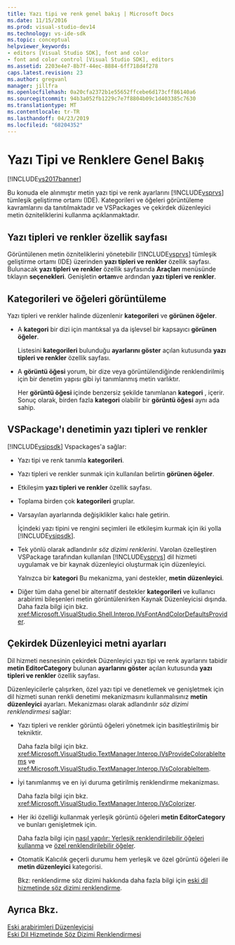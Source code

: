 ```yaml
---
title: Yazı tipi ve renk genel bakış | Microsoft Docs
ms.date: 11/15/2016
ms.prod: visual-studio-dev14
ms.technology: vs-ide-sdk
ms.topic: conceptual
helpviewer_keywords:
- editors [Visual Studio SDK], font and color
- font and color control [Visual Studio SDK], editors
ms.assetid: 2203e4e7-8b7f-44ec-8884-6ff718d4f278
caps.latest.revision: 23
ms.author: gregvanl
manager: jillfra
ms.openlocfilehash: 0a20cfa2372b1e55652ffcebe6d173cff86140a6
ms.sourcegitcommit: 94b3a052fb1229c7e7f8804b09c1d403385c7630
ms.translationtype: MT
ms.contentlocale: tr-TR
ms.lasthandoff: 04/23/2019
ms.locfileid: "68204352"
---
```

# <a name="font-and-color-overview"></a>Yazı Tipi ve Renklere Genel Bakış
[!INCLUDE[vs2017banner](../includes/vs2017banner.md)]

Bu konuda ele alınmıştır metin yazı tipi ve renk ayarlarını [!INCLUDE[vsprvs](../includes/vsprvs-md.md)] tümleşik geliştirme ortamı (IDE). Kategorileri ve öğeleri görüntüleme kavramlarını da tanıtılmaktadır ve VSPackages ve çekirdek düzenleyici metin özniteliklerini kullanma açıklanmaktadır.  
  
## <a name="the-fonts-and-colors-property-page"></a>Yazı tipleri ve renkler özellik sayfası  
 Görüntülenen metin özniteliklerini yönetebilir [!INCLUDE[vsprvs](../includes/vsprvs-md.md)] tümleşik geliştirme ortamı (IDE) üzerinden **yazı tipleri ve renkler** özellik sayfası. Bulunacak **yazı tipleri ve renkler** özellik sayfasında **Araçları** menüsünde tıklayın **seçenekleri**. Genişletin **ortam**ve ardından **yazı tipleri ve renkler**.  
  
## <a name="categories-and-display-items"></a>Kategorileri ve öğeleri görüntüleme  
 Yazı tipleri ve renkler halinde düzenlenir **kategorileri** ve **görünen öğeler**.  
  
- A **kategori** bir dizi için mantıksal ya da işlevsel bir kapsayıcı **görünen öğeler**.  
  
   Listesini **kategorileri** bulunduğu **ayarlarını göster** açılan kutusunda **yazı tipleri ve renkler** özellik sayfası.  
  
- A **görüntü öğesi** yorum, bir dize veya görüntülendiğinde renklendirilmiş için bir denetim yapısı gibi iyi tanımlanmış metin varlıktır.  
  
  Her **görüntü öğesi** içinde benzersiz şekilde tanımlanan **kategori** , içerir. Sonuç olarak, birden fazla **kategori** olabilir bir **görüntü öğesi** aynı ada sahip.  
  
## <a name="vspackage-control-of-fonts-and-colors"></a>VSPackage'ı denetimin yazı tipleri ve renkler  
 [!INCLUDE[vsipsdk](../includes/vsipsdk-md.md)] Vspackages'a sağlar:  
  
- Yazı tipi ve renk tanımla **kategorileri**.  
  
- Yazı tipleri ve renkler sunmak için kullanılan belirtin **görünen öğeler**.  
  
- Etkileşim **yazı tipleri ve renkler** özellik sayfası.  
  
- Toplama birden çok **kategorileri** gruplar.  
  
- Varsayılan ayarlarında değişiklikler kalıcı hale getirin.  
  
  İçindeki yazı tipini ve rengini seçimleri ile etkileşim kurmak için iki yolla [!INCLUDE[vsipsdk](../includes/vsipsdk-md.md)].  
  
- Tek yönlü olarak adlandırılır *söz dizimi renklerini*. Varolan özelleştiren VSPackage tarafından kullanılan [!INCLUDE[vsprvs](../includes/vsprvs-md.md)] dil hizmeti uygulamak ve bir kaynak düzenleyici oluşturmak için düzenleyici.  
  
   Yalnızca bir **kategori** Bu mekanizma, yani destekler, **metin düzenleyici**.  
  
- Diğer tüm daha genel bir alternatif destekler **kategorileri** ve kullanıcı arabirimi bileşenleri metin görüntülenirken Kaynak Düzenleyicisi dışında. Daha fazla bilgi için bkz. <xref:Microsoft.VisualStudio.Shell.Interop.IVsFontAndColorDefaultsProvider>.  
  
## <a name="core-editor-text-settings"></a>Çekirdek Düzenleyici metni ayarları  
 Dil hizmeti nesnesinin çekirdek Düzenleyici yazı tipi ve renk ayarlarını tabidir **metin EditorCategory** bulunan **ayarlarını göster** açılan kutusunda **yazı tipleri ve renkler** özellik sayfası.  
  
 Düzenleyicilerle çalışırken, özel yazı tipi ve denetlemek ve genişletmek için dil hizmeti sunan renkli denetimi mekanizmasını kullanmalısınız **metin düzenleyici** ayarları. Mekanizması olarak adlandırılır *söz dizimi renklendirmesi* sağlar:  
  
- Yazı tipleri ve renkler görüntü öğeleri yönetmek için basitleştirilmiş bir tekniktir.  
  
   Daha fazla bilgi için bkz. <xref:Microsoft.VisualStudio.TextManager.Interop.IVsProvideColorableItems> ve <xref:Microsoft.VisualStudio.TextManager.Interop.IVsColorableItem>.  
  
- İyi tanımlanmış ve en iyi duruma getirilmiş renklendirme mekanizması.  
  
   Daha fazla bilgi için bkz. <xref:Microsoft.VisualStudio.TextManager.Interop.IVsColorizer>.  
  
- Her iki özelliği kullanmak yerleşik görüntü öğeleri **metin EditorCategory** ve bunları genişletmek için.  
  
   Daha fazla bilgi için [nasıl yapılır: Yerleşik renklendirilebilir öğeleri kullanma](../extensibility/internals/how-to-use-built-in-colorable-items.md) ve [özel renklendirilebilir öğeler](../extensibility/internals/custom-colorable-items.md).  
  
- Otomatik Kalıcılık geçerli durumu hem yerleşik ve özel görüntü öğeleri ile **metin düzenleyici** kategorisi.  
  
  Bkz: renklendirme söz dizimi hakkında daha fazla bilgi için [eski dil hizmetinde söz dizimi renklendirme](../extensibility/internals/syntax-coloring-in-a-legacy-language-service.md).  
  
## <a name="see-also"></a>Ayrıca Bkz.  
 [Eski arabirimleri Düzenleyicisi](../extensibility/legacy-interfaces-in-the-editor.md)   
 [Eski Dil Hizmetinde Söz Dizimi Renklendirmesi](../extensibility/internals/syntax-coloring-in-a-legacy-language-service.md)
